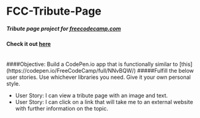 # FCC-Tribute-Page
##### Tribute page project for [freecodecamp.com](http://www.freecodecamp.com)
#### Check it out [here](http://htmlpreview.github.io/?https://github.com/moT01/FCC-Tribute-Page/blob/master/index.html)


<br/>
####Objective: Build a CodePen.io app that is functionally similar to [this](https://codepen.io/FreeCodeCamp/full/NNvBQW/)
#####Fulfill the below user stories. Use whichever libraries you need. Give it your own personal style.

- User Story: I can view a tribute page with an image and text.
- User Story: I can click on a link that will take me to an external website with further information on the topic.
